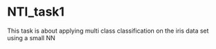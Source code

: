 # NTI_task1
This task is about applying multi class classification on the iris data set using a small NN
